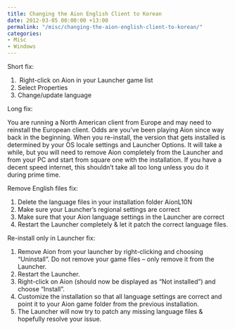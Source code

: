 ```yaml
---
title: Changing the Aion English Client to Korean
date: 2012-03-05 00:00:00 +13:00
permalink: "/misc/changing-the-aion-english-client-to-korean/"
categories:
- Misc
- Windows
---
```


Short fix:

  1.  Right-click on Aion in your Launcher game list
  2. Select Properties
  3. Change/update language

Long fix:
  
You are running a North American client from Europe and may need to reinstall the European client. Odds are you&#8217;ve been playing Aion since way back in the beginning. When you re-install, the version that gets installed is determined by your OS locale settings and Launcher Options. It will take a while, but you will need to remove Aion completely from the Launcher and from your PC and start from square one with the installation. If you have a decent speed internet, this shouldn&#8217;t take all too long unless you do it during prime time.

Remove English files fix:

  1. Delete the language files in your installation folder AionL10N
  2. Make sure your Launcher&#8217;s regional settings are correct
  3. Make sure that your Aion language settings in the Launcher are correct
  4. Restart the Launcher completely & let it patch the correct language files.

Re-install only in Launcher fix:

  1. Remove Aion from your launcher by right-clicking and choosing &#8220;Uninstall&#8221;. Do not remove your game files &#8211; only remove it from the Launcher.
  2. Restart the Launcher.
  3. Right-click on Aion (should now be displayed as &#8220;Not installed&#8221;) and choose &#8220;Install&#8221;.
  4. Customize the installation so that all language settings are correct and point it to your Aion game folder from the previous installation.
  5. The Launcher will now try to patch any missing language files & hopefully resolve your issue.
